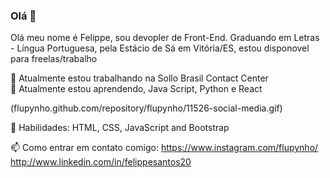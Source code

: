 ### Olá 👋



Olá meu nome é Felippe, sou devopler de Front-End. Graduando em Letras - Língua Portuguesa, pela Estácio de Sá em Vitória/ES, estou disponovel para freelas/trabalho


🔭 Atualmente estou trabalhando na Sollo Brasil Contact Center                                   
🌱 Atualmente estou aprendendo, Java Script, Python e React
 
(flupynho.github.com/repository/flupynho/11526-social-media.gif)

🦄 Habilidades: HTML, CSS, JavaScript and Bootstrap



📫 Como entrar em contato comigo:
https://www.instagram.com/flupynho/    http://www.linkedin.com/in/felippesantos20





